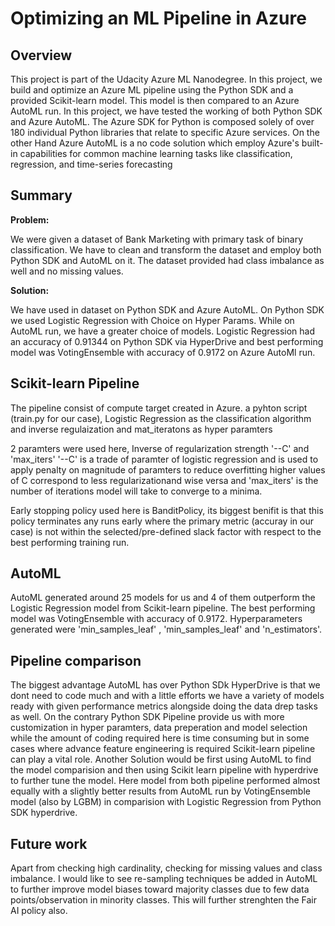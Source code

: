 # Optimizing an ML Pipeline in Azure

## Overview

This project is part of the Udacity Azure ML Nanodegree.
In this project, we build and optimize an Azure ML pipeline using the Python SDK and a provided Scikit-learn model.
This model is then compared to an Azure AutoML run. In this project, we have tested the working of both Python SDK and Azure AutoML. 
The Azure SDK for Python is composed solely of over 180 individual Python libraries that relate to specific Azure services.
On the other Hand Azure AutoML is a no code solution which employ Azure's built-in capabilities for common machine learning tasks like 
classification, regression, and time-series forecasting

## Summary

**Problem:**

We were given a dataset of Bank Marketing with primary task of binary classification. We have to clean and transform the dataset 
and employ both Python SDK and AutoML on it. The dataset provided had class imbalance as well and no missing values.


**Solution:**

We have used in dataset on Python SDK and Azure AutoML. On Python SDK we used Logistic Regression with Choice on Hyper Params.
While on AutoML run, we have a greater choice of models. Logistic Regression had an accuracy of 0.91344 on Python SDK via HyperDrive
and best performing model was VotingEnsemble with accuracy of 0.9172 on Azure AutoMl run.

## Scikit-learn Pipeline

The pipeline consist of compute target created in Azure. a pyhton script (train.py for our case), Logistic Regression as the classification algorithm and inverse regulaization and mat_iteratons as hyper paramters


2 paramters were used here, Inverse of regularization strength '--C' and 'max_iters'
'--C' is a trade of paramter of logistic regression and is used to apply penalty on magnitude of paramters to reduce overfitting higher values of C correspond to less regularizationand wise versa and 'max_iters' is the number of iterations model will take to converge to a minima.


Early stopping policy used here is BanditPolicy, its biggest benifit is that this policy terminates any runs early where the primary metric (accuray in our case) is not within the selected/pre-defined slack factor with respect to the best performing training run.

## AutoML

AutoML generated around 25 models for us and 4 of them outperform the Logistic Regression model from Scikit-learn pipeline. The best performing model was VotingEnsemble with accuracy of 0.9172. Hyperparameters generated were 'min_samples_leaf' ,  'min_samples_leaf' and 'n_estimators'. 

## Pipeline comparison

The biggest advantage AutoML has over Python SDk HyperDrive is that we dont need to code much and with a little efforts we have a variety of models ready with given performance metrics alongside doing the data drep tasks as well. On the contrary Python SDK Pipeline provide us with more customization in hyper paramters, data preperation and model selection while the amount of coding required here is time consuming but in some cases where advance feature engineering is required Scikit-learn pipeline can play a vital role. Another Solution would be first using AutoML to find the model comparision and then using Scikit learn pipeline with hyperdrive to further tune the model.
Here model from both pipeline performed almost equally with a slightly better results from AutoML run by VotingEnsemble model (also by LGBM) in comparision with Logistic Regression from Python SDK hyperdrive.

## Future work

Apart from checking high cardinality, checking for missing values and  class imbalance. I would like to see re-sampling techniques be added in AutoML to further improve model biases toward majority classes due to few data points/observation in minority classes. This will further strenghten the Fair AI policy also.
